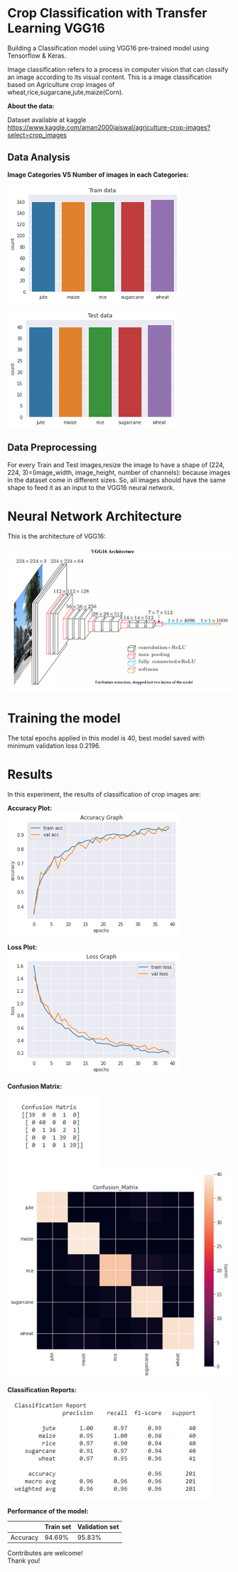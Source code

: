 # Crop Classification with Transfer Learning VGG16

Building a Classification model using VGG16 pre-trained model using Tensorflow & Keras.<br>

Image classification refers to a process in computer vision that can classify an image according to its visual content.
This is a image classification based on Agriculture crop images of wheat,rice,sugarcane,jute,maize(Corn).

**About the data:**<br>

Dataset available at kaggle https://www.kaggle.com/aman2000jaiswal/agriculture-crop-images?select=crop_images

## Data Analysis

**Image Categories VS Number of images in each Categories:**<br>

![](traindata.png)

![](testdata.png)


## Data Preprocessing

For every Train and Test images,resize the image to have a shape of (224, 224, 3)=(image_width, image_height, number of channels): because images in the dataset come in different sizes.
So, all images should have the same shape to feed it as an input to the VGG16 neural network.


# Neural Network Architecture

This is the architecture of VGG16:

![VGG16 Architecture](vgg16.png)


# Training the model

The total epochs applied in this model is 40, best model saved with minimum validation loss 0.2196.


# Results

In this experiment, the results of classification of crop images are:<br>

**Accuracy Plot:**<br>
![](accuracy.png)

**Loss Plot:**<br>
![](loss.png)

**Confusion Matrix:**<br>
![](cm1.png)
![](cm.png)

**Classification Reports:**<br>
![Classification Reports](report.png)

**Performance of the  model:**

| <!-- -->  |   Train set    |Validation set |
| --------- | -------------- | --------------|
| Accuracy  |     94.69%     |     95.83%    |



Contributes are welcome!
<br>Thank you!



